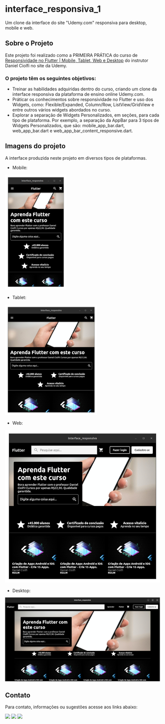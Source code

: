 # interface_responsiva_1

Um clone da interface do site "Udemy.com" responsiva para desktop, mobile e web.

## Sobre o Projeto

Este projeto foi realizado como a PRIMEIRA PRÁTICA do curso de [Responsividade no Flutter | Mobile, Tablet, Web e Desktop](https://www.udemy.com/course/responsividade-flutter/) do instrutor Daniel Ciolfi no site da Udemy.

### O projeto têm os seguintes objetivos:

- Treinar as habilidades adquiridas dentro do curso, criando um clone da interface responsiva da plataforma de ensino online Udemy.com. 
- Práticar os conhecimentos sobre responsividade no Flutter e uso dos Widgets, como: Flexible/Expanded, Column/Row, ListView/GridView e entre outros vários widgets abordados no curso.
- Explorar a separação de Widgets Personalizados, em seções, para cada tipo de plataforma. Por exemplo, a separação da AppBar para 3 tipos de Widgets Personalizados, que são: mobile_app_bar.dart, web_app_bar.dart e  web_app_bar_content_responsive.dart.

## Imagens do projeto

A interface produzida neste projeto em diversos tipos de plataformas.

* Mobile:

<img src="readme/mobile.png" heigth="150" width="200">

* Tablet:

<img src="readme/tablet.png" heigth="300" width="300">

* Web:

<img src="readme/web.png" heigth="300" width="600">

* Desktop:

<img src="readme/desktop.png" heigth="300" width="800">

## Contato

Para contato, informações ou sugestôes acesse aos links abaixo:

<div> 
  <a href="https://www.instagram.com/correa_luuccas/" target="_blank"><img src="https://img.shields.io/badge/-Instagram-%23E4405F?style=for-the-badge&logo=instagram&logoColor=white" target="_blank"></a>
  <a href="mailto:lucasscorrea.dev@gmail.com"><img src="https://img.shields.io/badge/-Gmail-%23333?style=for-the-badge&logo=gmail&logoColor=white" target="_blank"></a>
  <a href="https://www.linkedin.com/in/lucas-correa04" target="_blank"><img src="https://img.shields.io/badge/-LinkedIn-%230077B5?style=for-the-badge&logo=linkedin&logoColor=white" target="_blank"></a> 
</div>
